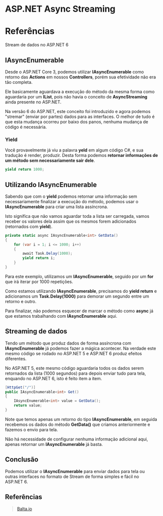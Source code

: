 # ASP.NET Async Streaming

# Referências

Stream de dados no ASP.NET 6

## IAsyncEnumerable

Desde o ASP.NET Core 3, podemos utilizar **IAsyncEnumerable<T>** como retorno das **Actions** em nossos **Controllers**, porém sua efetividade não era tão completa.

Ele basicamente aguardava a execução do método da mesma forma como aguardaria por um **IList**, pois não havia o conceito de **AsyncStreaming** ainda presente no ASP.NET.

Na versão 6 do ASP.NET, este conceito foi introduzido e agora podemos "stremar" (enviar por partes) dados para as interfaces. O melhor de tudo é que esta mudança ocorreu por baixo dos panos, nenhuma mudança de código é necessária.

### Yield

Você provavelmente já viu a palavra **yeld** em algum código C#, e sua tradução é render, produzir. Desta forma podemos **retornar informações de um método sem necessariamente sair dele**.

```c#
yield return 1000;
```

## Utilizando IAsyncEnumerable

Sabendo que com o **yield** podemos retornar uma informação sem necessariamente finalizar a execução do método, podemos usar o **IAsyncEnumerable** para criar uma lista assíncrona.

Isto significa que não vamos aguardar toda a lista ser carregada, vamos receber os valores dela assim que os mesmos forem adicionados (retornados com **yield**).

```c#
private static async IAsyncEnumerable<int> GetData()
{
    for (var i = 1; i <= 1000; i++)
    {
        await Task.Delay(1000);
        yield return i;
    }
}
```

Para este exemplo, utilizamos um **IAsyncEnumerable<int>**, seguido por um **for** que irá iterar por 1000 repetições.

Como estamos utilizando **IAsyncEnumerable**, precisamos do **yield return** e adicionamos um **Task.Delay(1000)** para demorar um segundo entre um retorno e outro.

Para finalizar, não podemos esquecer de marcar o método como **async** já que estamos trabalhando com **IAsyncEnumerable** aqui.

## Streaming de dados

Tendo um método que produz dados de forma assíncrona com **IAsyncEnumerable** já podemos fazer a mágica acontecer. Na verdade este mesmo código se rodado no ASP.NET 5 e ASP.NET 6 produz efeitos diferentes.

No ASP.NET 5, este mesmo código aguardaria todos os dados serem retornados da lista (1000 segundos) para depois enviar tudo para tela, enquando no ASP.NET 6, isto é feito item a item.

```c#
[HttpGet("/")]
public IAsyncEnumerable<int> Get()
{
    IAsyncEnumerable<int> value = GetData();
    return value;
}
```

Note que temos apenas um retorno do tipo **IAsyncEnumerable<int>**, em seguida recebemos os dados do método **GetData()** que criamos anteriormente e fazemos o envio para tela.

Não há necessidade de configurar nenhuma informação adicional aqui, apenas retornar um **IAsyncEnumerable** já basta.

## Conclusão

Podemos utilizar o **IAsyncEnumerable** para enviar dados para tela ou outras interfaces no formato de Stream de forma simples e fácil no ASP.NET 6.

## Referências

> [Balta.io](https://balta.io/blog/aspnet-async-streaming)
